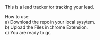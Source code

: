 This is a lead tracker for tracking your lead.<br>

How to use:<br>
a) Download the repo in your local sysytem.<br>
b) Upload the Files in chrome Extension.<br>
c) You are ready to go.<br>
